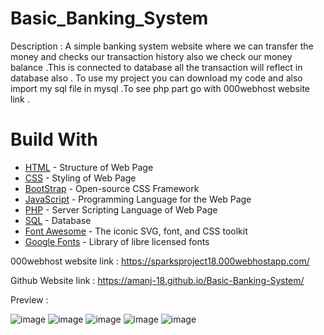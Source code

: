 # Basic_Banking_System

Description : A simple banking system website where we can transfer the money and checks our transaction history also we check our money balance .This is connected to database all the transaction will reflect in database also . To use my project you can download my code and also import my sql file in mysql .To see php part go with 000webhost website link .


# Build With
<ul>
  <li><a href="https://www.w3schools.com/html/">HTML</a> - Structure of Web Page</li>
  <li><a href="https://www.w3schools.com/css/">CSS</a> - Styling of Web Page</li>
  <li><a href="https://www.w3schools.com/bootstrap/bootstrap_ver.asp">BootStrap</a> - Open-source CSS Framework</li>
  <li><a href="https://www.w3schools.com/js/">JavaScript</a> - Programming Language for the Web Page</li>
  <li><a href="https://www.w3schools.com/php/">PHP</a> - Server Scripting Language of Web Page</li>
  <li><a href="https://www.w3schools.com/sql/">SQL</a> - Database</li>
  <li><a href="https://fontawesome.com/">Font Awesome</a> - The iconic SVG, font, and CSS toolkit</li>
  <li><a href="https://fonts.google.com/">Google Fonts</a> - Library of libre licensed fonts</li>
</ul>


000webhost website link : https://sparksproject18.000webhostapp.com/

Github Website link : https://amanj-18.github.io/Basic-Banking-System/

Preview :

![image](https://user-images.githubusercontent.com/89749348/190688020-4c49174d-b30a-49e9-8619-907e773d70b2.png)
![image](https://user-images.githubusercontent.com/89749348/190688091-4b50c68d-7443-4f23-b55e-0304a6ce8f75.png)
![image](https://user-images.githubusercontent.com/89749348/190688148-3c30ddff-c61a-4498-a257-d615ace3cb05.png)
![image](https://user-images.githubusercontent.com/89749348/190688208-e1dd4971-fb92-45ef-963e-a2998fef2161.png)
![image](https://user-images.githubusercontent.com/89749348/190688254-d0ab8087-fb12-4ad4-ab7f-ddd4fb2d8f1b.png)
